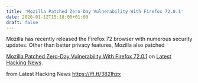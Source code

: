 ```yaml
---
title: 'Mozilla Patched Zero-Day Vulnerability With Firefox 72.0.1'
date: 2020-01-12T15:18:00+01:00
draft: false
---
```


Mozilla has recently released the Firefox 72 browser with numerous security updates. Other than better privacy features, Mozilla also patched

[Mozilla Patched Zero-Day Vulnerability With Firefox 72.0.1](https://latesthackingnews.com/2020/01/12/mozilla-patched-zero-day-vulnerability-with-firefox-72-0-1/) on [Latest Hacking News](https://latesthackingnews.com).

  
  
from Latest Hacking News https://ift.tt/382Ihzx